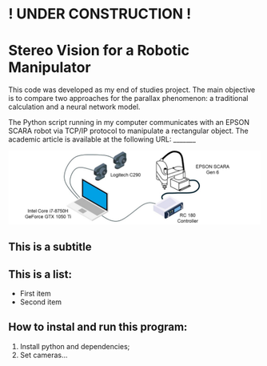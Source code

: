 # ! UNDER CONSTRUCTION !
# Stereo Vision for a Robotic Manipulator

This code was developed as my end of studies project. The main objective is to compare two approaches for the parallax phenomenon: a traditional calculation and a neural network model. 

The Python script running in my computer communicates with an EPSON SCARA robot via TCP/IP protocol to manipulate a rectangular object. The academic article is available at the following URL: _______

![Elements configuration](Slide6.JPG)

## This is a subtitle

## This is a list:
* First item
* Second item

## How to instal and run this program:
1. Install python and dependencies;
2. Set cameras...